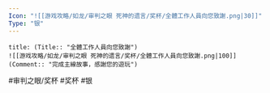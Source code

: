 ```yaml
---
Icon: "![[游戏攻略/如龙/审判之眼 死神的遗言/奖杯/全體工作人員向您致謝.png|30]]"
Type: "银"
---
```

```ad-common-silver-trophy
title: (Title:: "全體工作人員向您致謝")
![[游戏攻略/如龙/审判之眼 死神的遗言/奖杯/全體工作人員向您致謝.png|100]]
(Comment:: "完成主線故事，感謝您的遊玩")
```

#审判之眼/奖杯 #奖杯 #银
